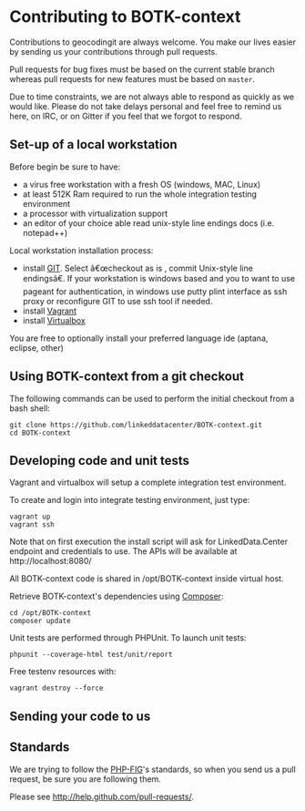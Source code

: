 Contributing to BOTK-context
====================================

Contributions to geocodingit are always welcome. You make our lives easier by
sending us your contributions through pull requests.

Pull requests for bug fixes must be based on the current stable branch whereas
pull requests for new features must be based on `master`.

Due to time constraints, we are not always able to respond as quickly as we
would like. Please do not take delays personal and feel free to remind us here,
on IRC, or on Gitter if you feel that we forgot to respond.

Set-up of a local workstation
-----------------------------
Before begin be sure to have:
  - a virus free workstation with a fresh OS (windows, MAC, Linux)
  - at least 512K Ram required to run the whole integration testing environment
  - a processor with virtualization support
  - an editor of your choice able read unix-style line endings docs (i.e. notepad++)
 
Local workstation installation process:
  - install [GIT](http://git-scm.com/). Select â€œcheckout as is , commit Unix-style line endingsâ€. If your workstation is windows based and you to want to use pageant for authentication, in windows use putty plint interface as ssh proxy or reconfigure GIT to use ssh tool if needed.
  - install [Vagrant](https://www.vagrantup.com/)
  - install [Virtualbox](https://www.virtualbox.org/)

You are free to optionally install your preferred language ide (aptana, eclipse, other)


## Using BOTK-context from a git checkout

The following commands can be used to perform the initial checkout from a bash shell:

```shell
git clone https://github.com/linkeddatacenter/BOTK-context.git
cd BOTK-context
```

## Developing code and unit tests

Vagrant and virtualbox will setup a complete integration test environment.

To create and login into integrate testing environment, just type:

```shell
vagrant up
vagrant ssh
```
Note that on first execution the install script will ask for LinkedData.Center endpoint and credentials to use.
The APIs will be available at http://localhost:8080/

All BOTK-context code is shared in /opt/BOTK-context inside virtual host.

Retrieve BOTK-context's dependencies using [Composer](http://getcomposer.org/):

```shell
cd /opt/BOTK-context
composer update
```

Unit tests are performed through PHPUnit. To launch unit tests:

```shell
phpunit --coverage-html test/unit/report
```


Free testenv resources with:

```shell
vagrant destroy --force
```

Sending your code to us
-----------------------

## Standards

We are trying to follow the [PHP-FIG](http://www.php-fig.org)'s standards, so
when you send us a pull request, be sure you are following them.

Please see http://help.github.com/pull-requests/.
